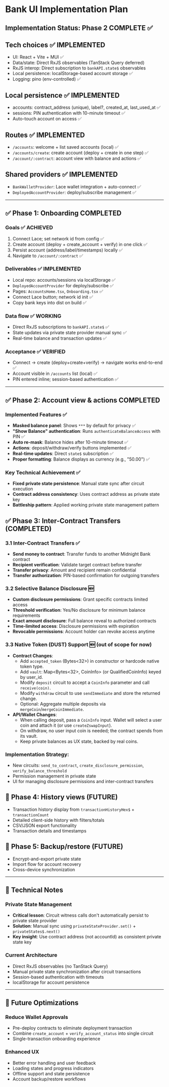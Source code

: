 # Bank UI Implementation Plan

## Implementation Status: **Phase 2 COMPLETE** ✅

## Tech choices ✅ IMPLEMENTED
- UI: React + Vite + MUI ✅
- Data/state: Direct RxJS observables (TanStack Query deferred)
- RxJS interop: Direct subscription to `bankAPI.state$` observables
- Local persistence: localStorage-based account storage ✅
- Logging: pino (env-controlled) ✅

## Local persistence ✅ IMPLEMENTED
- accounts: contract_address (unique), label?, created_at, last_used_at ✅
- sessions: PIN authentication with 10-minute timeout ✅
- Auto-touch account on access ✅

## Routes ✅ IMPLEMENTED
- `/accounts`: welcome + list saved accounts (local) ✅
- `/accounts/create`: create account (deploy + create in one step) ✅  
- `/account/:contract`: account view with balance and actions ✅

## Shared providers ✅ IMPLEMENTED
- `BankWalletProvider`: Lace wallet integration + auto-connect ✅
- `DeployedAccountProvider`: deploy/subscribe management ✅

---

## ✅ Phase 1: Onboarding COMPLETED

### Goals ✅ ACHIEVED
1) Connect Lace; set network id from config ✅
2) Create account (deploy + create_account + verify) in one click ✅
3) Persist account (address/label/timestamps) locally ✅
4) Navigate to `/account/:contract` ✅

### Deliverables ✅ IMPLEMENTED
- Local repo: accounts/sessions via localStorage ✅
- `DeployedAccountProvider` for deploy/subscribe ✅
- Pages: `AccountsHome.tsx`, `Onboarding.tsx` ✅
- Connect Lace button; network id init ✅
- Copy bank keys into dist on build ✅

### Data flow ✅ WORKING
- Direct RxJS subscriptions to `bankAPI.state$` ✅
- State updates via private state provider manual sync ✅
- Real-time balance and transaction updates ✅

### Acceptance ✅ VERIFIED
- Connect → create (deploy+create+verify) → navigate works end-to-end ✅
- Account visible in `/accounts` list (local) ✅
- PIN entered inline; session-based authentication ✅

---

## ✅ Phase 2: Account view & actions COMPLETED

### Implemented Features ✅
- **Masked balance panel**: Shows `***` by default for privacy ✅
- **"Show Balance" authentication**: Runs `authenticateBalanceAccess` with PIN ✅
- **Auto re-mask**: Balance hides after 10-minute timeout ✅
- **Actions**: deposit/withdraw/verify buttons implemented ✅
- **Real-time updates**: Direct `state$` subscription ✅
- **Proper formatting**: Balance displays as currency (e.g., "50.00") ✅

### Key Technical Achievement ✅
- **Fixed private state persistence**: Manual state sync after circuit execution
- **Contract address consistency**: Uses contract address as private state key
- **Battleship pattern**: Applied working private state management pattern

## ✅ Phase 3: Inter-Contract Transfers (COMPLETED)

### 3.1 Inter-Contract Transfers ✅
- **Send money to contract**: Transfer funds to another Midnight Bank contract
- **Recipient verification**: Validate target contract before transfer
- **Transfer privacy**: Amount and recipient remain confidential
- **Transfer authorization**: PIN-based confirmation for outgoing transfers

### 3.2 Selective Balance Disclosure 🆕  
- **Custom disclosure permissions**: Grant specific contracts limited access
- **Threshold verification**: Yes/No disclosure for minimum balance requirements
- **Exact amount disclosure**: Full balance reveal to authorized contracts
- **Time-limited access**: Disclosure permissions with expiration
- **Revocable permissions**: Account holder can revoke access anytime

### 3.3 Native Token (DUST) Support 🆕 (out of scope for now)
- **Contract Changes**:
  - Add `accepted_token` (Bytes<32>) in constructor or hardcode native token type.
  - Add `vault`: Map<Bytes<32>, CoinInfo> (or QualifiedCoinInfo) keyed by user_id.
  - Modify `deposit` circuit to accept a `CoinInfo` parameter and call `receive(coin)`.
  - Modify `withdraw` circuit to use `sendImmediate` and store the returned change.
  - Optional: Aggregate multiple deposits via `mergeCoin`/`mergeCoinImmediate`.
- **API/Wallet Changes**:
  - When calling deposit, pass a `CoinInfo` input. Wallet will select a user coin and attach it (or use `createZswapInput`).
  - On withdraw, no user input coin is needed; the contract spends from its vault.
  - Keep private balances as UX state, backed by real coins.

### Implementation Strategy:
- New circuits: `send_to_contract`, `create_disclosure_permission`, `verify_balance_threshold`
- Permission management in private state
- UI for managing disclosure permissions and inter-contract transfers

## 🚧 Phase 4: History views (FUTURE)
- Transaction history display from `transactionHistoryHex$` + `transactionCount`
- Detailed client-side history with filters/totals
- CSV/JSON export functionality
- Transaction details and timestamps

## 🚧 Phase 5: Backup/restore (FUTURE) 
- Encrypt-and-export private state
- Import flow for account recovery
- Cross-device synchronization

---

## 🔧 Technical Notes

### Private State Management
- **Critical lesson**: Circuit witness calls don't automatically persist to private state provider
- **Solution**: Manual sync using `privateStateProvider.set()` + `privateStates$.next()`
- **Key insight**: Use contract address (not accountId) as consistent private state key

### Current Architecture  
- Direct RxJS observables (no TanStack Query)
- Manual private state synchronization after circuit transactions
- Session-based authentication with timeouts
- localStorage for account persistence

---

## 🚀 Future Optimizations

### Reduce Wallet Approvals
- Pre-deploy contracts to eliminate deployment transaction
- Combine `create_account` + `verify_account_status` into single circuit
- Single-transaction onboarding experience

### Enhanced UX
- Better error handling and user feedback
- Loading states and progress indicators  
- Offline support and state persistence
- Account backup/restore workflows